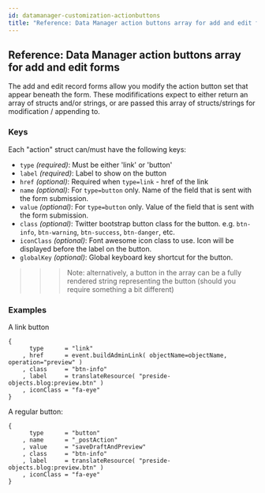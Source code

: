 ```yaml
---
id: datamanager-customization-actionbuttons
title: "Reference: Data Manager action buttons array for add and edit forms"
---
```


## Reference: Data Manager action buttons array for add and edit forms

The add and edit record forms allow you modify the action button set that appear beneath the form. These modififications expect to either return an array of structs and/or strings, or are passed this array of structs/strings for modification / appending to.

### Keys

Each "action" struct can/must have the following keys:

* `type` _(required)_: Must be either 'link' or 'button'
* `label` _(required)_: Label to show on the button
* `href` _(optional)_: Required  when `type=link` - href of the link
* `name` _(optional)_: For `type=button` only. Name of the field that is sent with the form submission.
* `value` _(optional)_: For `type=button` only. Value of the field that is sent with the form submission.
* `class` _(optional)_: Twitter bootstrap button class for the button. e.g. `btn-info`, `btn-warning`, `btn-success`, `btn-danger`, etc.
* `iconClass` _(optional)_: Font awesome icon class to use. Icon will be displayed before the label on the button.
* `globalKey` _(optional)_: Global keyboard key shortcut for the button.

>>> Note: alternatively, a button in the array can be a fully rendered string representing the button (should you require something a bit different)

### Examples

A link button

```luceescript
{
      type      = "link"
    , href      = event.buildAdminLink( objectName=objectName, operation="preview" )
    , class     = "btn-info"
    , label     = translateResource( "preside-objects.blog:preview.btn" )
    , iconClass = "fa-eye"
}
```

A regular button:

```luceescript
{
      type      = "button"
    , name      = "_postAction"
    , value     = "saveDraftAndPreview"
    , class     = "btn-info"
    , label     = translateResource( "preside-objects.blog:preview.btn" )
    , iconClass = "fa-eye"
}
```